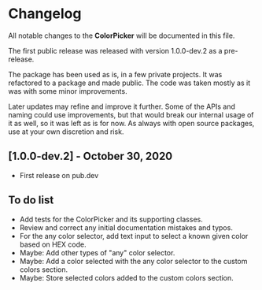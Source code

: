 # Changelog

All notable changes to the **ColorPicker** will be documented in this file.

The first public release was released with version 1.0.0-dev.2 as a pre-release.

The package has been used as is, in a few private projects. It was refactored to a package and made public. The code was taken mostly as it was with some minor improvements.

Later updates may refine and improve it further. Some of the APIs and naming could use improvements, but that would break our internal usage of it as well, so it was left as is for now. As always with open source packages, use at your own discretion and risk.

## [1.0.0-dev.2] - October 30, 2020

* First release on pub.dev

## To do list

* Add tests for the ColorPicker and its supporting classes.
* Review and correct any initial documentation mistakes and typos.
* For the any color selector, add text input to select a known given color based on HEX code.
* Maybe: Add other types of "any" color selector.
* Maybe: Add a color selected with the any color selector to the custom colors section.
* Maybe: Store selected colors added to the custom colors section.
